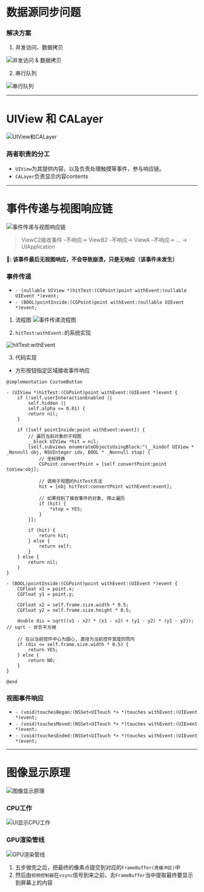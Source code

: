 # 数据源同步问题

### 解决方案

1. 并发访问、数据拷贝

![并发访问 & 数据拷贝](https://github.com/Germtao/Objective-C-knowledge/blob/master/UI%E8%A7%86%E5%9B%BE/%E5%B9%B6%E5%8F%91%E8%AE%BF%E9%97%AE%E3%80%81%E6%95%B0%E6%8D%AE%E6%8B%B7%E8%B4%9D.png)

2. 串行队列

![串行队列](https://github.com/Germtao/Objective-C-knowledge/blob/master/UI%E8%A7%86%E5%9B%BE/%E4%B8%B2%E8%A1%8C%E9%98%9F%E5%88%97.png)

---

# UIView 和 CALayer

![UIView和CALayer](https://github.com/Germtao/Objective-C-knowledge/blob/master/UI%E8%A7%86%E5%9B%BE/UIView%E5%92%8CCALayer.png)

### 两者职责的分工

* `UIView`为其提供内容，以及负责处理触摸等事件，参与响应链。
* `CALayer`负责显示内容contents

---

# 事件传递与视图响应链

![事件传递与视图响应链](https://github.com/Germtao/Objective-C-knowledge/blob/master/UI%E8%A7%86%E5%9B%BE/%E4%BA%8B%E4%BB%B6%E4%BC%A0%E9%80%92%E4%B8%8E%E8%A7%86%E5%9B%BE%E5%93%8D%E5%BA%94%E9%93%BE.png)

> ViewC2接收事件 -不响应-> ViewB2 -不响应-> ViewA -不响应-> ... -> UIApplication

**🐷: 该事件最后无视图响应，不会导致崩溃，只是无响应（该事件未发生）**

### 事件传递
* `- (nullable UIView *)hitTest:(CGPoint)point withEvent:(nullable UIEvent *)event;`
* `- (BOOL)pointInside:(CGPoint)point withEvent:(nullable UIEvent *)event;`

1. 流程图
![事件传递流程图](https://github.com/Germtao/Objective-C-knowledge/blob/master/UI%E8%A7%86%E5%9B%BE/%E4%BA%8B%E4%BB%B6%E4%BC%A0%E9%80%92%E6%B5%81%E7%A8%8B.png)

2. `hitTest:withEvent:`的系统实现

![hitTest:withEvent](https://github.com/Germtao/Objective-C-knowledge/blob/master/UI%E8%A7%86%E5%9B%BE/hitTestwithEvent%E7%9A%84%E7%B3%BB%E7%BB%9F%E5%AE%9E%E7%8E%B0.png)

3. 代码实现

- 方形按钮指定区域接收事件响应
```
@implementation CustomButton

- (UIView *)hitTest:(CGPoint)point withEvent:(UIEvent *)event {
    if (!self.userInteractionEnabled ||
        self.hidden ||
        self.alpha <= 0.01) {
        return nil;
    }
    
    if ([self pointInside:point withEvent:event]) {
        // 遍历当前对象的子视图
        __block UIView *hit = nil;
        [self.subviews enumerateObjectsUsingBlock:^(__kindof UIView * _Nonnull obj, NSUInteger idx, BOOL * _Nonnull stop) {
            // 坐标转换
            CGPoint convertPoint = [self convertPoint:point toView:obj];
            
            // 调用子视图的hitTest方法
            hit = [obj hitTest:convertPoint withEvent:event];
            
            // 如果找到了接收事件的对象, 停止遍历
            if (hit) {
                *stop = YES;
            }
        }];
        
        if (hit) {
            return hit;
        } else {
            return self;
        }
    } else {
        return nil;
    }
}

- (BOOL)pointInside:(CGPoint)point withEvent:(UIEvent *)event {
    CGFloat x1 = point.x;
    CGFloat y1 = point.y;
    
    CGFloat x2 = self.frame.size.width * 0.5;
    CGFloat y2 = self.frame.size.height * 0.5;
    
    double dis = sqrt((x1 - x2) * (x1 - x2) + (y1 - y2) * (y1 - y2)); // sqrt - 非负平方根
    
    // 在以当前控件中心为圆心, 直径为当前控件宽度的院内
    if (dis <= self.frame.size.width * 0.5) {
        return YES;
    } else {
        return NO;
    }
}

@end
```

### 视图事件响应

- `- (void)touchesBegan:(NSSet<UITouch *> *)touches withEvent:(UIEvent *)event;`
- `- (void)touchesMoved:(NSSet<UITouch *> *)touches withEvent:(UIEvent *)event;` 
- `- (void)touchesEnded:(NSSet<UITouch *> *)touches withEvent:(UIEvent *)event;`

---

# 图像显示原理

![图像显示原理](https://github.com/Germtao/Objective-C-knowledge/blob/master/UI%E8%A7%86%E5%9B%BE/%E5%9B%BE%E5%83%8F%E6%98%BE%E7%A4%BA%E5%8E%9F%E7%90%86.png)

### CPU工作

![UI显示CPU工作](https://github.com/Germtao/Objective-C-knowledge/blob/master/UI%E8%A7%86%E5%9B%BE/UI%E6%98%BE%E7%A4%BACPU%E5%B7%A5%E4%BD%9C.png)

### GPU渲染管线

![GPU渲染管线](https://github.com/Germtao/Objective-C-knowledge/blob/master/UI%E8%A7%86%E5%9B%BE/GPU%E6%B8%B2%E6%9F%93%E7%AE%A1%E7%BA%BF.png)


1. 五步做完之后，把最终的像素点提交到对应的`FrameBuffer(真缓冲区)`中
2. 然后由`视频控制器`在`vsync`信号到来之前，去`FrameBuffer`当中提取最终要显示到屏幕上的内容

